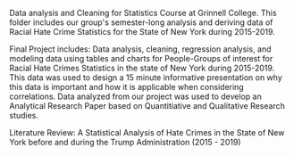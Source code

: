 Data analysis and Cleaning for Statistics Course at Grinnell College. This folder includes our group's semester-long analysis and deriving data of Racial Hate Crime Statistics for 
the State of New York during 2015-2019. 

Final Project includes: Data analysis, cleaning, regression analysis, and modeling data using tables and charts for People-Groups of interest for Racial Hate Crimes Statistics in the state of New York during 2015-2019. This data was used to design a 15 minute informative presentation on why this data is important and how it is applicable when considering correlations. Data analyzed from our project was used to develop an Analytical Research Paper based on Quantitiative and Qualitative Research studies. 

Literature Review: A Statistical Analysis of Hate Crimes in the State of New York before and during the Trump Administration (2015 - 2019)
